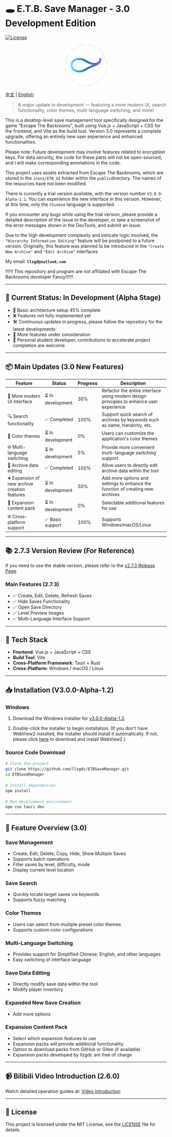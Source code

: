 # 🕳️ E.T.B. Save Manager - 3.0 Development Edition

[![License](https://img.shields.io/badge/License-MIT-blue.svg)](LICENSE)

<p align="center">
  <img src="./src-tauri/icons/128x128.png" alt="icon">
</p>

[中文](./README-CN.md) | [English](#)

> A major update in development — featuring a more modern UI, search functionality, color themes, multi-language switching, and more!

This is a desktop-level save management tool specifically designed for the game "Escape The Backrooms", built using Vue.js + JavaScript + CSS for the frontend, and Vite as the build tool. Version 3.0 represents a complete upgrade, offering an entirely new user experience and enhanced functionalities.

Please note: Future development may involve features related to encryption keys. For data security, the code for these parts will not be open-sourced, and I will make corresponding annotations in the code.

This project uses assets extracted from Escape The Backrooms, which are stored in the `icons/ETB_UI` folder within the `public`directory. The names of the resources have not been modified.

There is currently a trial version available, with the version number `V3.0.0-Alpha-1.1`. You can experience the new interface in this version. However, at this time, only the `Chinese` language is supported.

If you encounter any bugs while using the trial version, please provide a detailed description of the issue to the developer, or take a screenshot of the error messages shown in the DevTools, and submit an issue.

Due to the high development complexity and intricate logic involved, the `"Hierarchy Information Editing"` feature will be postponed to a future version. Originally, this feature was planned to be introduced in the `"Create New Archive"` and `"Edit Archive"` interfaces

My email: **`llzgd@outlook.com`**

‼️‼️‼️ This repository and program are not affiliated with Escape The Backrooms developer Fancy‼️‼️‼️

---

## 🚧 Current Status: In Development (Alpha Stage)

- 🔵 Basic architecture setup 45% complete
- ❌ Features not fully implemented yet
- 🛠️ Continuous updates in progress, please follow the repository for the latest developments
- 🧐 More features under consideration
- 🤯 Personal student developer, contributions to accelerate project completion are welcome

---

## 📦 Main Updates (3.0 New Features)

| Feature                                       | Status            | Progress | Description                                                                             |
| --------------------------------------------- | ----------------- | -------- | --------------------------------------------------------------------------------------- |
| 🎨 More modern UI interface                   | ⏳ In development | 30%      | Refactor the entire interface using modern design principles to enhance user experience |
| 🔍 Search functionality                       | ✅ Completed      | 100%     | Support quick search of archives by keywords such as name, hierarchy, etc.              |
| 🎨 Color themes                               | ⏳ In development | 0%       | Users can customize the application's color themes                                      |
| 🌐 Multi-language switching                   | ⏳ In development | 5%       | Provide more convenient multi-language switching support                                |
| 💾 Archive data editing                       | ✅ Completed      | 100%     | Allow users to directly edit archive data within the tool                               |
| ➕ Expansion of new archive creation features | ⏳ In development | 50%      | Add more options and settings to enhance the function of creating new archives          |
| 📄 Expansion content pack                     | ⏳ In development | 0%       | Selectable additional features for use                                                  |
| 🌐 Cross-platform support                     | ✅ Basic support  | 100%     | Supports Windows/macOS/Linux                                                            |

---

## 📚 2.7.3 Version Review (For Reference)

If you need to use the stable version, please refer to the [v2.7.3 Release Page](https://github.com/llzgdc/ETBSaveManager).

### Main Features (2.7.3)

- ✅ Create, Edit, Delete, Refresh Saves
- ✅ Hide Saves Functionality
- ✅ Open Save Directory
- ✅ Level Preview Images
- ✅ Multi-Language Interface Support

---

## 🧰 Tech Stack

- **Frontend**: Vue.js + JavaScript + CSS
- **Build Tool**: Vite
- **Cross-Platform Framework**: Tauri + Rust
- **Cross-Platform**: Windows / macOS / Linux

---

## 📥 Installation (V3.0.0-Alpha-1.2)

### Windows

1. Download the Windows installer for [v3.0.0-Alpha-1.2](https://github.com/llzgdc/ETBSaveManager/releases/tag/v3.0.0-Alpha-1.2).

2. Double-click the installer to begin installation. (If you don't have WebView2 installed, the installer should install it automatically. If not, please click [here](https://developer.microsoft.com/microsoft-edge/webview2) to download and install WebView2.)

### Source Code Download

```bash
# Clone the project
git clone https://github.com/llzgdc/ETBSaveManager.git
cd ETBSaveManager

# Install dependencies
npm install

# Run development environment
npm run tauri dev
```

---

## 📖 Feature Overview (3.0)

### Save Management

- Create, Edit, Delete, Copy, Hide, Show Multiple Saves
- Supports batch operations
- Filter saves by level, difficulty, mode
- Display current level location

### Save Search

- Quickly locate target saves via keywords
- Supports fuzzy matching

### Color Themes

- Users can select from multiple preset color themes
- Supports custom color configurations

### Multi-Language Switching

- Provides support for Simplified Chinese, English, and other languages
- Easy switching of interface language

### Save Data Editing

- Directly modify save data within the tool
- Modify player inventory

### Expanded New Save Creation

- Add more options

### Expansion Content Pack

- Select which expansion features to use
- Expansion packs will provide additional functionality
- Option to download packs from GitHub or Gitee (if available)
- Expansion packs developed by llzgdc are free of charge

---

## 📹 Bilibili Video Introduction (2.6.0)

Watch detailed operation guides at: [Video Introduction](https://www.bilibili.com/video/BV1L3yeYzEfi)

---

## 📄 License

This project is licensed under the MIT License, see the [LICENSE](https://github.com/llzgdc/ETBSaveManager/blob/master/LICENSE) file for details.
